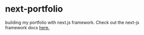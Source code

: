 # next-portfolio

building my portfolio with next.js framework. Check out the next-js framework docs <a href="https://github.com/zeit/next.js">here.</a>

